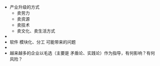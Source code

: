 - 产业升级的方式
	- 卖劳力
	- 卖资源
	- 卖技术
	- 卖文化、卖生活方式
-
- 软件 模块化、分工 可能带来的问题
-
- 越来越多的企业以毛选（主要是 矛盾论、实践论）作为指导，有何影响？有何风险？